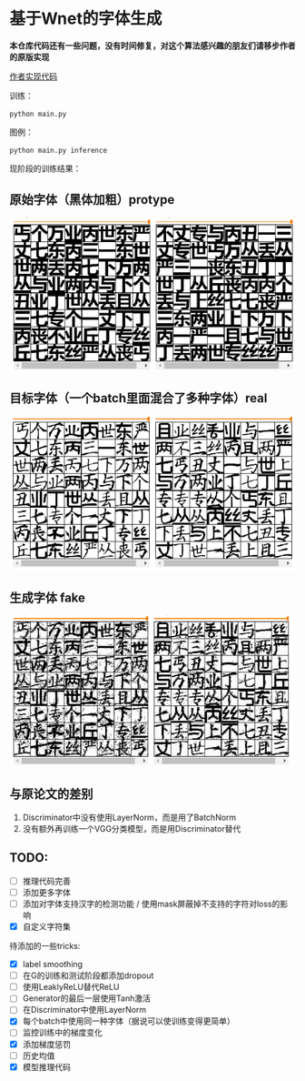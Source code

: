 # 基于Wnet的字体生成


**本仓库代码还有一些问题，没有时间修复，对这个算法感兴趣的朋友们请移步作者的原版实现**

[作者实现代码](https://github.com/falconjhc/W-Net)


训练：

```
python main.py
```

图例：

```
python main.py inference
```

现阶段的训练结果：

原始字体（黑体加粗）protype
---
![](./img/src.png)

目标字体（一个batch里面混合了多种字体）real
---
![](./img/target.png)

生成字体 fake
---
![](./img/out.png)


与原论文的差别
---

1. Discriminator中没有使用LayerNorm，而是用了BatchNorm
2. 没有额外再训练一个VGG分类模型，而是用Discriminator替代

TODO:
---

- [ ] 推理代码完善
- [ ] 添加更多字体
- [ ] 添加对字体支持汉字的检测功能 / 使用mask屏蔽掉不支持的字符对loss的影响
- [x] 自定义字符集

待添加的一些tricks:

- [x] label smoothing
- [ ] 在G的训练和测试阶段都添加dropout
- [ ] 使用LeaklyReLU替代ReLU
- [ ] Generator的最后一层使用Tanh激活
- [ ] 在Discriminator中使用LayerNorm
- [x] 每个batch中使用同一种字体（据说可以使训练变得更简单）
- [ ] 监控训练中的梯度变化
- [x] 添加梯度惩罚
- [ ] 历史均值
- [x] 模型推理代码

